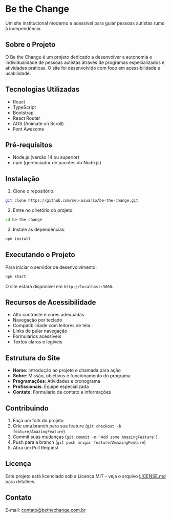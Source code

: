 # Be the Change

Um site institucional moderno e acessível para guiar pessoas autistas rumo à independência.

## Sobre o Projeto

O Be the Change é um projeto dedicado a desenvolver a autonomia e individualidade de pessoas autistas através de programas especializados e atividades práticas. O site foi desenvolvido com foco em acessibilidade e usabilidade.

## Tecnologias Utilizadas

- React
- TypeScript
- Bootstrap
- React Router
- AOS (Animate on Scroll)
- Font Awesome

## Pré-requisitos

- Node.js (versão 14 ou superior)
- npm (gerenciador de pacotes do Node.js)

## Instalação

1. Clone o repositório:
```bash
git clone https://github.com/seu-usuario/be-the-change.git
```

2. Entre no diretório do projeto:
```bash
cd be-the-change
```

3. Instale as dependências:
```bash
npm install
```

## Executando o Projeto

Para iniciar o servidor de desenvolvimento:

```bash
npm start
```

O site estará disponível em `http://localhost:3000`.

## Recursos de Acessibilidade

- Alto contraste e cores adequadas
- Navegação por teclado
- Compatibilidade com leitores de tela
- Links de pular navegação
- Formulários acessíveis
- Textos claros e legíveis

## Estrutura do Site

- **Home**: Introdução ao projeto e chamada para ação
- **Sobre**: Missão, objetivos e funcionamento do programa
- **Programações**: Atividades e cronograma
- **Profissionais**: Equipe especializada
- **Contato**: Formulário de contato e informações

## Contribuindo

1. Faça um fork do projeto
2. Crie uma branch para sua feature (`git checkout -b feature/AmazingFeature`)
3. Commit suas mudanças (`git commit -m 'Add some AmazingFeature'`)
4. Push para a branch (`git push origin feature/AmazingFeature`)
5. Abra um Pull Request

## Licença

Este projeto está licenciado sob a Licença MIT - veja o arquivo [LICENSE.md](LICENSE.md) para detalhes.

## Contato

E-mail: contato@bethechange.com.br 